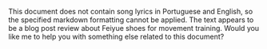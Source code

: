 This document does not contain song lyrics in Portuguese and English, so the specified markdown formatting cannot be applied. The text appears to be a blog post review about Feiyue shoes for movement training. Would you like me to help you with something else related to this document?